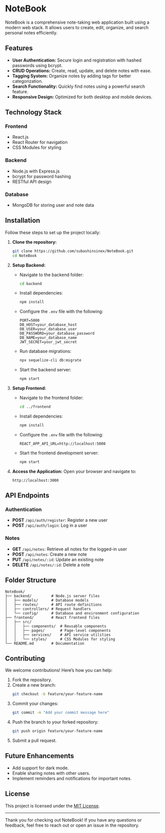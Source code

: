 
# NoteBook

NoteBook is a comprehensive note-taking web application built using a modern web stack. It allows users to create, edit, organize, and search personal notes efficiently.

## Features

- **User Authentication:** Secure login and registration with hashed passwords using bcrypt.
- **CRUD Operations:** Create, read, update, and delete notes with ease.
- **Tagging System:** Organize notes by adding tags for better categorization.
- **Search Functionality:** Quickly find notes using a powerful search feature.
- **Responsive Design:** Optimized for both desktop and mobile devices.

## Technology Stack

### Frontend
- React.js
- React Router for navigation
- CSS Modules for styling

### Backend
- Node.js with Express.js
- bcrypt for password hashing
- RESTful API design

### Database
- MongoDB for storing user and note data

## Installation

Follow these steps to set up the project locally:

1. **Clone the repository:**
   ```bash
   git clone https://github.com/subashinsinex/NoteBook.git
   cd NoteBook
   ```

2. **Setup Backend:**
   - Navigate to the backend folder:
     ```bash
     cd backend
     ```
   - Install dependencies:
     ```bash
     npm install
     ```
   - Configure the `.env` file with the following:
     ```
     PORT=5000
     DB_HOST=your_database_host
     DB_USER=your_database_user
     DB_PASSWORD=your_database_password
     DB_NAME=your_database_name
     JWT_SECRET=your_jwt_secret
     ```
   - Run database migrations:
     ```bash
     npx sequelize-cli db:migrate
     ```
   - Start the backend server:
     ```bash
     npm start
     ```

3. **Setup Frontend:**
   - Navigate to the frontend folder:
     ```bash
     cd ../frontend
     ```
   - Install dependencies:
     ```bash
     npm install
     ```
   - Configure the `.env` file with the following:
     ```
     REACT_APP_API_URL=http://localhost:5000
     ```
   - Start the frontend development server:
     ```bash
     npm start
     ```

4. **Access the Application:**
   Open your browser and navigate to:
   ```
   http://localhost:3000
   ```

## API Endpoints

### Authentication
- **POST** `/api/auth/register`: Register a new user
- **POST** `/api/auth/login`: Log in a user

### Notes
- **GET** `/api/notes`: Retrieve all notes for the logged-in user
- **POST** `/api/notes`: Create a new note
- **PUT** `/api/notes/:id`: Update an existing note
- **DELETE** `/api/notes/:id`: Delete a note

## Folder Structure

```
NoteBook/
├── backend/         # Node.js server files
│   ├── models/      # Database models
│   ├── routes/      # API route definitions
│   ├── controllers/ # Request handlers
│   └── config/      # Database and environment configuration
├── frontend/        # React frontend files
│   ├── src/
│   │   ├── components/  # Reusable components
│   │   ├── pages/       # Page-level components
│   │   ├── services/    # API service utilities
│   │   └── styles/      # CSS Modules for styling
└── README.md        # Documentation
```

## Contributing

We welcome contributions! Here’s how you can help:
1. Fork the repository.
2. Create a new branch:
   ```bash
   git checkout -b feature/your-feature-name
   ```
3. Commit your changes:
   ```bash
   git commit -m "Add your commit message here"
   ```
4. Push the branch to your forked repository:
   ```bash
   git push origin feature/your-feature-name
   ```
5. Submit a pull request.

## Future Enhancements

- Add support for dark mode.
- Enable sharing notes with other users.
- Implement reminders and notifications for important notes.

## License

This project is licensed under the [MIT License](LICENSE).

---

Thank you for checking out NoteBook! If you have any questions or feedback, feel free to reach out or open an issue in the repository.
